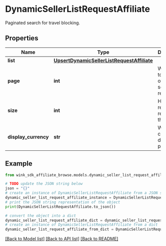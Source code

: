 # DynamicSellerListRequestAffiliate

Paginated search for travel blocking.

## Properties

Name | Type | Description | Notes
------------ | ------------- | ------------- | -------------
**list** | [**UpsertDynamicSellerListRequestAffiliate**](UpsertDynamicSellerListRequestAffiliate.md) |  | 
**page** | **int** | Which page to view out of total search results. | [default to 0]
**size** | **int** | How many result set to return at the time. | [default to 24]
**display_currency** | **str** | Which currency to display the prices in. | [optional] [default to 'USD']

## Example

```python
from wink_sdk_affiliate_browse.models.dynamic_seller_list_request_affiliate import DynamicSellerListRequestAffiliate

# TODO update the JSON string below
json = "{}"
# create an instance of DynamicSellerListRequestAffiliate from a JSON string
dynamic_seller_list_request_affiliate_instance = DynamicSellerListRequestAffiliate.from_json(json)
# print the JSON string representation of the object
print(DynamicSellerListRequestAffiliate.to_json())

# convert the object into a dict
dynamic_seller_list_request_affiliate_dict = dynamic_seller_list_request_affiliate_instance.to_dict()
# create an instance of DynamicSellerListRequestAffiliate from a dict
dynamic_seller_list_request_affiliate_from_dict = DynamicSellerListRequestAffiliate.from_dict(dynamic_seller_list_request_affiliate_dict)
```
[[Back to Model list]](../README.md#documentation-for-models) [[Back to API list]](../README.md#documentation-for-api-endpoints) [[Back to README]](../README.md)


